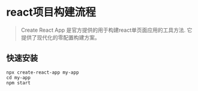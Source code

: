 # react项目构建流程

> Create React App 是官方提供的用于构建react单页面应用的工具方法. 它提供了现代化的零配置构建方案。

## 快速安装

```
npx create-react-app my-app
cd my-app
npm start
```